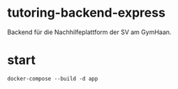# tutoring-backend-express

Backend für die Nachhilfeplattform der SV am GymHaan.

# start

```
docker-compose --build -d app 
```
